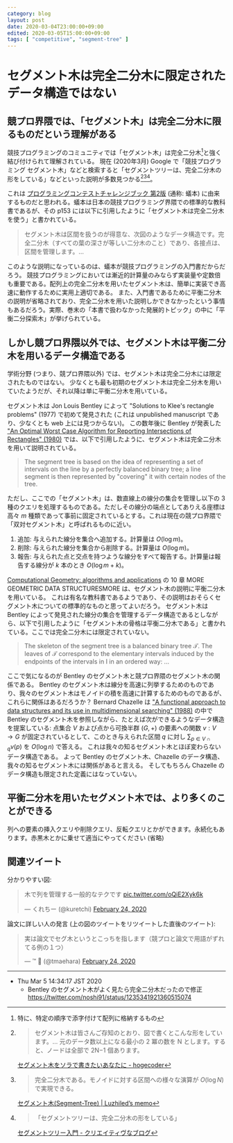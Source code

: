 ```yaml
---
category: blog
layout: post
date: 2020-03-04T23:00:00+09:00
edited: 2020-03-05T15:00:00+09:00
tags: [ "competitive", "segment-tree" ]
---
```


# セグメント木は完全二分木に限定されたデータ構造ではない


## 競プロ界隈では、「セグメント木」は完全二分木に限るものだという理解がある

競技プログラミングのコミュニティでは「セグメント木」は完全二分木[^array]と強く結び付けられて理解されている。
現在 (2020年3月) Google で「競技プログラミング セグメント木」などと検索すると「セグメントツリーは、完全二分木の形をしている」などといった説明が多数見つかる[^tsutaj][^ei1333][^furuya]。

これは [プログラミングコンテストチャレンジブック 第2版](https://www.amazon.co.jp/dp/B00CY9256C) (通称: 蟻本) に由来するものだと思われる。蟻本は日本の競技プログラミング界隈での標準的な教科書であるが、その p153 には以下に引用したように「セグメント木は完全二分木を使う」と書かれている。

>   セグメント木は区間を扱うのが得意な、次図のようなデータ構造です。完全二分木（すべての葉の深さが等しい二分木のこと）であり、各接点は、区間を管理します。…

このような説明になっているのは、蟻本が競技プログラミングの入門書だからだろう。
競技プログラミングにおいては漸近的計算量のみならず実装量や定数倍も重要である。配列上の完全二分木を用いたセグメント木は、簡単に実装でき高速に動作するために実用上適切である。
また、入門書であるために平衡二分木の説明が省略されており、完全二分木を用いた説明しかできなかったという事情もあるだろう。実際、巻末の「本書で扱わなかった発展的トピック」の中に「平衡二分探索木」が挙げられている。


## しかし競プロ界隈以外では、セグメント木は平衡二分木を用いるデータ構造である

学術分野 (つまり、競プロ界隈以外) では、セグメント木は完全二分木には限定されたものではない。
少なくとも最も初期のセグメント木は完全二分木を用いていたようだが、それ以降は単に平衡二分木を用いている。

セグメント木は Jon Louis Bentley によって "Solutions to Klee's rectangle problems" (1977) で初めて発見された (これは unpublished manuscript であり、少なくとも web 上には見つからない)。
この数年後に Bentley が発表した ["An Optimal Worst Case Algorithm for Reporting Intersections of Rectangles" (1980)](https://ieeexplore.ieee.org/document/1675628) では、以下で引用したように、セグメント木は完全二分木を用いて説明されている。

>   The segment tree is based on the idea of representing a set of intervals on the line by a perfectly balanced binary tree; a line segment is then represented by "covering" it with certain nodes of the tree.

ただし、ここでの「セグメント木」は、数直線上の線分の集合を管理し以下の $3$ 種のクエリを処理するものである。ただしその線分の端点としてありえる座標は高々 $m$ 種類であって事前に固定されているとする。これは現在の競プロ界隈で「双対セグメント木」と呼ばれるものに近い。

1.  追加: 与えられた線分を集合へ追加する。計算量は $O(\log m)$。
2.  削除: 与えられた線分を集合から削除する。計算量は $O(\log m)$。
3.  報告: 与えられた点と交点を持つような線分をすべて報告する。計算量は報告する線分が $k$ 本のとき $O(\log m + k)$。

[Computational Geometry: algorithms and applications](https://link.springer.com/book/10.1007/978-3-662-03427-9) の $10$ 章 MORE GEOMETRIC DATA STRUCTURESMORE は、セグメント木の説明に平衡二分木を用いている。
これは有名な教科書であるようであり、その説明はおそらくセグメント木についての標準的なものと思ってよいだろう。
セグメント木は Bentley によって発見された線分の集合を管理するデータ構造であるとしながら、以下で引用したように「セグメント木の骨格は平衡二分木である」と書かれている。ここでは完全二分木には限定されていない。

>   The skeleton of the segment tree is a balanced binary tree $\mathcal{T}$. The leaves of $\mathcal{T}$ correspond to the elementary intervals induced by the endpoints of the intervals in I in an ordered way: …

ここで気になるのが Bentley のセグメント木と競プロ界隈のセグメント木の関係である。
Bentley のセグメント木は線分を高速に列挙するためのものであり、我々のセグメント木はモノイドの積を高速に計算するためのものであるが、これらに関係はあるだろうか？
Bernard Chazelle は ["A functional approach to data structures and its use in multidimensional searching" (1988)](https://epubs.siam.org/doi/abs/10.1137/0217026) の中で Bentley のセグメント木を参照しながら、たとえば次ができるようなデータ構造を提案している: 点集合 $V$ および点から可換半群 $(G, +)$ の要素への関数 $v : V \to G$ が固定されているとして、このとき与えられた区間 $q$ に対し $\sum _ {p \in V \cap q} v(p)$ を $O(\log n)$ で答える。
これは我々の知るセグメント木とほぼ変わらないデータ構造である。
よって Bentley のセグメント木、Chazelle のデータ構造、我々の知るセグメント木には関係があると言える。
そしてもちろん Chazelle のデータ構造も限定された定義にはなっていない。


## 平衡二分木を用いたセグメント木では、より多くのことができる

列への要素の挿入クエリや削除クエリ、反転クエリとかができます。永続化もあります。赤黒木とかに乗せて適当にやってください (省略)


## 関連ツイート

分かりやすい図:

<blockquote class="twitter-tweet"><p lang="ja" dir="ltr">木で列を管理する一般的なテクです <a href="https://t.co/oQiE2Xyk6k">pic.twitter.com/oQiE2Xyk6k</a></p>&mdash; くれちー (@kuretchi) <a href="https://twitter.com/kuretchi/status/1231816561318457344?ref_src=twsrc%5Etfw">February 24, 2020</a></blockquote> <script async src="https://platform.twitter.com/widgets.js" charset="utf-8"></script>

論文に詳しい人の発言 (上の図のツイートをリツイートした直後のツイート):

<blockquote class="twitter-tweet" data-partner="tweetdeck"><p lang="ja" dir="ltr">実は論文でセグ木というとこっちを指します（競プロと論文で用語がずれてる例の１つ）</p>&mdash; ™ 🔰 (@tmaehara) <a href="https://twitter.com/tmaehara/status/1232011335669432320?ref_src=twsrc%5Etfw">February 24, 2020</a></blockquote>
<script async src="https://platform.twitter.com/widgets.js" charset="utf-8"></script>

---

-   Thu Mar  5 14:34:17 JST 2020
    -   Bentley のセグメント木がよく見たら完全二分木だったので修正 <https://twitter.com/noshi91/status/1235341921360515074>

[^array]: 特に、特定の順序で添字付けて配列に格納するもの

[^furuya]:
    >   「セグメントツリーは、完全二分木の形をしている」

    [セグメントツリー入門 - クリエイティヴなブログ](https://www.creativ.xyz/segment-tree-entrance-999/)

[^tsutaj]:
    >   セグメント木は皆さんご存知のとおり、図で書くとこんな形をしています。… 元のデータ数以上になる最小の 2 冪の数を N とします。すると、ノードは全部で 2N−1 個あります。

    [セグメント木をソラで書きたいあなたに - hogecoder](http://tsutaj.hatenablog.com/entry/2017/03/29/204841)

[^ei1333]:
    >   完全二分木である。モノイドに対する区間への様々な演算が $O(\log N)$ で実現できる。

    [セグメント木(Segment-Tree) \| Luzhiled’s memo](https://ei1333.github.io/luzhiled/snippets/structure/segment-tree.html)
